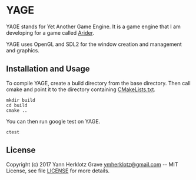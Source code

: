YAGE
====

YAGE stands for Yet Another Game Engine. It is a game engine that I am developing for a game called [Arider](https://github.com/ymherklotz/Arider). 

YAGE uses OpenGL and SDL2 for the window creation and management and graphics.

Installation and Usage
----------------------

To compile YAGE, create a build directory from the base directory. Then call cmake and point it to the directory containing [CMakeLists.txt](/CMakeLists.txt).

``` shell
mkdir build
cd build
cmake ..
```

You can then run google test on YAGE.

``` shell
ctest
```

License
-------

Copyright (c) 2017 Yann Herklotz Grave <ymherklotz@gmail.com> -- MIT License,
see file [LICENSE](/LICENSE) for more details.
